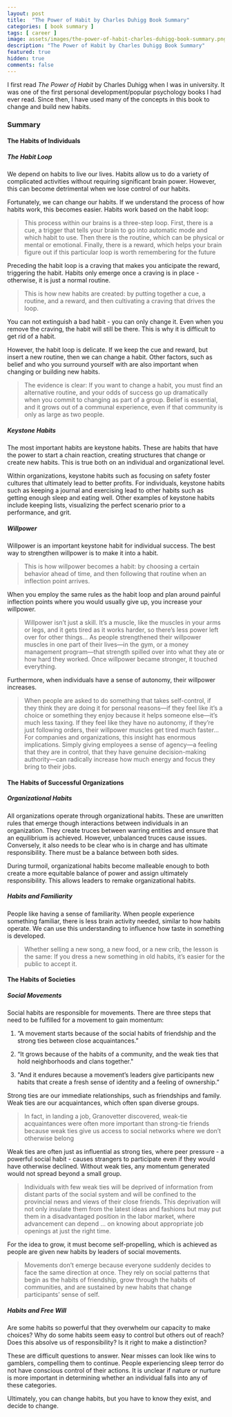 ```yaml
---
layout: post
title:  "The Power of Habit by Charles Duhigg Book Summary"
categories: [ book summary ]
tags: [ career ]
image: assets/images/the-power-of-habit-charles-duhigg-book-summary.png
description: "The Power of Habit by Charles Duhigg Book Summary"
featured: true
hidden: true
comments: false
---
```


I first read *The Power of Habit* by Charles Duhigg when I was in university. It was one of the first personal development/popular psychology books I had ever read. Since then, I have used many of the concepts in this book to change and build new habits.

### Summary

#### The Habits of Individuals

##### The Habit Loop

We depend on habits to live our lives. Habits allow us to do a variety of complicated activities without requiring significant brain power. However, this can become detrimental when we lose control of our habits.

Fortunately, we can change our habits. If we understand the process of how habits work, this becomes easier. Habits work based on the habit loop:

> This process within our brains is a three-step loop. First, there is a cue, a trigger that tells your brain to go into automatic mode and which habit to use. Then there is the routine, which can be physical or mental or emotional. Finally, there is a reward, which helps your brain figure out if this particular loop is worth remembering for the future

Preceding the habit loop is a craving that makes you anticipate the reward, triggering the habit. Habits only emerge once a craving is in place - otherwise, it is just a normal routine.

> This is how new habits are created: by putting together a cue, a routine, and a reward, and then cultivating a craving that drives the loop.

You can not extinguish a bad habit - you can only change it. Even when you remove the craving, the habit will still be there. This is why it is difficult to get rid of a habit.

However, the habit loop is delicate. If we keep the cue and reward, but insert a new routine, then we can change a habit. Other factors, such as belief and who you surround yourself with are also important when changing or building new habits.

> The evidence is clear: If you want to change a habit, you must find an alternative routine, and your odds of success go up dramatically when you commit to changing as part of a group. Belief is essential, and it grows out of a communal experience, even if that community is only as large as two people.

##### Keystone Habits

The most important habits are keystone habits. These are habits that have the power to start a chain reaction, creating structures that change or create new habits. This is true both on an individual and organizational level.

Within organizations, keystone habits such as focusing on safety foster cultures that ultimately lead to better profits. For individuals, keystone habits such as keeping a journal and exercising lead to other habits such as getting enough sleep and eating well. Other examples of keystone habits include keeping lists, visualizing the perfect scenario prior to a performance, and grit.

##### Willpower

Willpower is an important keystone habit for individual success. The best way to strengthen willpower is to make it into a habit.

> This is how willpower becomes a habit: by choosing a certain behavior ahead of time, and then following that routine when an inflection point arrives.

When you employ the same rules as the habit loop and plan around painful inflection points where you would usually give up, you increase your willpower.

> Willpower isn’t just a skill. It’s a muscle, like the muscles in your arms or legs, and it gets tired as it works harder, so there’s less power left over for other things... As people strengthened their willpower muscles in one part of their lives—in the gym, or a money management program—that strength spilled over into what they ate or how hard they worked. Once willpower became stronger, it touched everything.

Furthermore, when individuals have a sense of autonomy, their willpower increases.

> When people are asked to do something that takes self-control, if they think they are doing it for personal reasons—if they feel like it’s a choice or something they enjoy because it helps someone else—it’s much less taxing. If they feel like they have no autonomy, if they’re just following orders, their willpower muscles get tired much faster... For companies and organizations, this insight has enormous implications. Simply giving employees a sense of agency—a feeling that they are in control, that they have genuine decision-making authority—can radically increase how much energy and focus they bring to their jobs.

#### The Habits of Successful Organizations

##### Organizational Habits

All organizations operate through organizational habits. These are unwritten rules that emerge though interactions between individuals in an organization. They create truces between warring entities and ensure that an equilibrium is achieved. However, unbalanced truces cause issues. Conversely, it also needs to be clear who is in charge and has ultimate responsibility. There must be a balance between both sides.

During turmoil, organizational habits become malleable enough to both create a more equitable balance of power and  assign ultimately responsibility. This allows leaders to remake organizational habits.

##### Habits and Familiarity

People like having a sense of familiarity. When people experience something familiar, there is less brain activity needed, similar to how habits operate. We can use this understanding to influence how taste in something is developed.

> Whether selling a new song, a new food, or a new crib, the lesson is the same: If you dress a new something in old habits, it’s easier for the public to accept it.

#### The Habits of Societies

##### Social Movements

Social habits are responsible for movements. There are three steps that need to be fulfilled for a movement to gain momentum:

1. “A movement starts because of the social habits of friendship and the strong ties between close acquaintances.”

2. “It grows because of the habits of a community, and the weak ties that hold neighborhoods and clans together."

3. "And it endures because a movement’s leaders give participants new habits that create a fresh sense of identity and a feeling of ownership.”

Strong ties are our immediate relationships, such as friendships and family. Weak ties are our acquaintances, which often span diverse groups.

> In fact, in landing a job, Granovetter discovered, weak-tie acquaintances were often more important than strong-tie friends because weak ties give us access to social networks where we don’t otherwise belong

Weak ties are often just as influential as strong ties, where peer pressure - a powerful social habit - causes strangers to participate even if they would have otherwise declined. Without weak ties, any momentum generated would not spread beyond a small group.

> Individuals with few weak ties will be deprived of information from distant parts of the social system and will be confined to the provincial news and views of their close friends. This deprivation will not only insulate them from the latest ideas and fashions but may put them in a disadvantaged position in the labor market, where advancement can depend … on knowing about appropriate job openings at just the right time.

For the idea to grow, it must become self-propelling, which is achieved as people are given new habits by leaders of social movements.

> Movements don’t emerge because everyone suddenly decides to face the same direction at once. They rely on social patterns that begin as the habits of friendship, grow through the habits of communities, and are sustained by new habits that change participants’ sense of self.

##### Habits and Free Will

Are some habits so powerful that they overwhelm our capacity to make choices? Why do some habits seem easy to control but others out of reach? Does this absolve us of responsibility? Is it right to make a distinction?

These are difficult questions to answer. Near misses can look like wins to gamblers, compelling them to continue. People experiencing sleep terror do not have conscious control of their actions. It is unclear if nature or nurture is more important in determining whether an individual falls into any of these categories.

Ultimately, you can change habits, but you have to know they exist, and decide to change.
